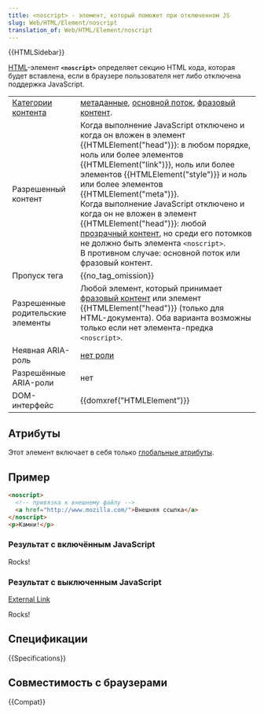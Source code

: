 ```yaml
---
title: <noscript> - элемент, который поможет при отключенном JS
slug: Web/HTML/Element/noscript
translation_of: Web/HTML/Element/noscript
---
```


{{HTMLSidebar}}

[HTML](/ru/docs/Web/HTML)-элемент **`<noscript>`** определяет секцию HTML кода, которая будет вставлена, если в браузере пользователя нет либо отключена поддержка JavaScript.

| | |
| - | - |
| [Категории контента](/ru/docs/Web/HTML/Content_categories) | [метаданные](/ru/docs/Web/HTML/Content_categories#метаданные), [основной поток](/ru/docs/Web/HTML/Content_categories#основной_поток), [фразовый контент](/ru/docs/Web/HTML/Content_categories#фразовый_контент). |
| Разрешенный контент | Когда выполнение JavaScript отключено и когда он вложен в элемент {{HTMLElement("head")}}: в любом порядке, ноль или более элементов {{HTMLElement("link")}}, ноль или более элементов {{HTMLElement("style")}} и ноль или более элементов {{HTMLElement("meta")}}. <br> Когда выполнение JavaScript отключено и когда он не вложен в элемент {{HTMLElement("head")}}: любой [прозрачный контент](/ru/docs/Web/HTML/Content_categories#прозрачная_модель_контента), но среди его потомков не должно быть элемента `<noscript>`. <br> В противном случае: основной поток или фразовый контент. |
| Пропуск тега | {{no_tag_omission}} |
| Разрешенные родительские элементы | Любой элемент, который принимает [фразовый контент](/ru/docs/Web/HTML/Content_categories#Phrasing_content) или элемент {{HTMLElement("head")}} (только для HTML-документа). Оба варианта возможны только если нет элемента-предка `<noscript>`. |
| Неявная ARIA-роль | [нет роли](https://www.w3.org/TR/html-aria/#dfn-no-corresponding-role) |
| Разрешённые ARIA-роли | нет |
| DOM-интерфейс | {{domxref("HTMLElement")}} |

## Атрибуты

Этот элемент включает в себя только [глобальные атрибуты](/ru/docs/HTML/Global_attributes).

## Пример

```html
<noscript>
  <!-- привязка к внешнему файлу -->
  <a href="http://www.mozilla.com/">Внешняя ссылка</a>
</noscript>
<p>Камни!</p>
```

### Результат с включённым JavaScript

Rocks!

### Результат с выключенным JavaScript

[External Link](http://www.mozilla.com/)

Rocks!

## Спецификации

{{Specifications}}

## Совместимость с браузерами

{{Compat}}
